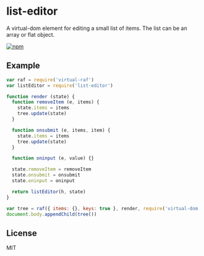 # list-editor

A virtual-dom element for editing a small list of items. The list can be an array or flat object.

[![npm](https://img.shields.io/npm/v/nlist-editor.svg)](http://npmjs.com/list-editor)

## Example

```js
var raf = require('virtual-raf')
var listEditor = require('list-editor')

function render (state) {
  function removeItem (e, items) {
    state.items = items
    tree.update(state)
  }

  function onsubmit (e, items, item) {
    state.items = items
    tree.update(state)
  }

  function oninput (e, value) {}

  state.removeItem = removeItem
  state.onsubmit = onsubmit
  state.oninput = oninput

  return listEditor(h, state)
}

var tree = raf({ items: {}, keys: true }, render, require('virtual-dom'))
document.body.appendChild(tree())
```

## License
MIT
